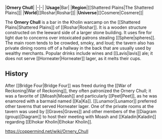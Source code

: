 |**Ornery Chull**|
|-|-|
|**Usage**|Bar|
|**Region**|[[Shattered Plains\|The Shattered Plains]]|
|**World**|[[Roshar\|Roshar]]|
|**Universe**|[[Cosmere\|Cosmere]]|

The **Ornery Chull** is a bar in the Kholin warcamp on the [[Shattered Plains\|Shattered Plains]] of [[Roshar\|Roshar]].
It is a wooden structure constructed on the leeward side of a larger stone building. It uses fire for light due to concerns over intoxicated patrons stealing [[Sphere\|spheres]]. The main room tends to be crowded, smoky, and loud; the tavern also has private dining rooms off of a hallway in the back that are usually used by wealthy merchants. Popular drinks include wines and [[Lavis\|lavis]] ale; it does not serve [[Horneater\|Horneater]] lager, as it melts their cups.

## History
After [[Bridge Four\|Bridge Four]] was freed during the [[War of Reckoning\|War of Reckoning]], they often patronized the Ornery Chull; it was a favorite of [[Moash\|Moash]] and particularly [[Peet\|Peet]], as he was enamored with a barmaid named [[Ka\|Ka]]. [[Lunamor\|Lunamor]] preferred other taverns that served Horneater lager.
One of the private rooms at the tavern was used by [[Graves\|Graves]] and other members of the [[Diagram (group)\|Diagram]] to host their meeting with Moash and [[Kaladin\|Kaladin]] regarding [[Elhokar Kholin\|Elhokar Kholin]].



https://coppermind.net/wiki/Ornery_Chull